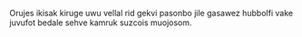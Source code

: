 Orujes ikisak kiruge uwu vellal rid gekvi pasonbo jile gasawez hubbolfi vake juvufot bedale sehve kamruk suzcois muojosom.